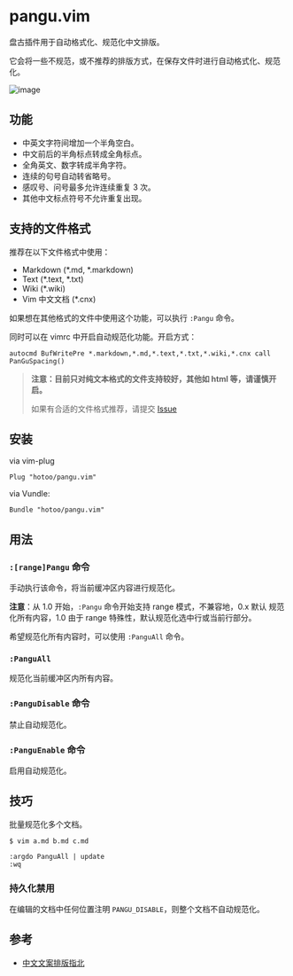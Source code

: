 # pangu.vim

盘古插件用于自动格式化、规范化中文排版。

它会将一些不规范，或不推荐的排版方式，在保存文件时进行自动格式化、规范化。

![image](https://user-images.githubusercontent.com/143572/150163233-3697396a-e5ee-448c-ac5a-73188e02331f.png)


## 功能

* 中英文字符间增加一个半角空白。
* 中文前后的半角标点转成全角标点。
* 全角英文、数字转成半角字符。
* 连续的句号自动转省略号。
* 感叹号、问号最多允许连续重复 3 次。
* 其他中文标点符号不允许重复出现。

## 支持的文件格式

推荐在以下文件格式中使用：

* Markdown (*.md, *.markdown)
* Text (*.text, *.txt)
* Wiki (*.wiki)
* Vim 中文文档 (*.cnx)

如果想在其他格式的文件中使用这个功能，可以执行 `:Pangu` 命令。

同时可以在 vimrc 中开启自动规范化功能。开启方式：

```viml
autocmd BufWritePre *.markdown,*.md,*.text,*.txt,*.wiki,*.cnx call PanGuSpacing()
```

> **注意：目前只对纯文本格式的文件支持较好，其他如 html 等，请谨慎开启。**
>
> 如果有合适的文件格式推荐，请提交 [Issue](https://github.com/hotoo/pangu.vim/issues)

## 安装

via vim-plug

```viml
Plug "hotoo/pangu.vim"
```

via Vundle:

```
Bundle "hotoo/pangu.vim"
```

## 用法

### `:[range]Pangu` 命令

手动执行该命令，将当前缓冲区内容进行规范化。

**注意**：从 1.0 开始，`:Pangu` 命令开始支持 range 模式，不兼容地，0.x 默认
规范化所有内容，1.0 由于 range 特殊性，默认规范化选中行或当前行部分。

希望规范化所有内容时，可以使用 `:PanguAll` 命令。

### `:PanguAll`

规范化当前缓冲区内所有内容。

### `:PanguDisable` 命令

禁止自动规范化。

### `:PanguEnable` 命令

启用自动规范化。

## 技巧

批量规范化多个文档。

```
$ vim a.md b.md c.md

:argdo PanguAll | update
:wq
```

### 持久化禁用

在编辑的文档中任何位置注明 `PANGU_DISABLE`，则整个文档不自动规范化。

## 参考

* [中文文案排版指北](https://github.com/sparanoid/chinese-copywriting-guidelines)

